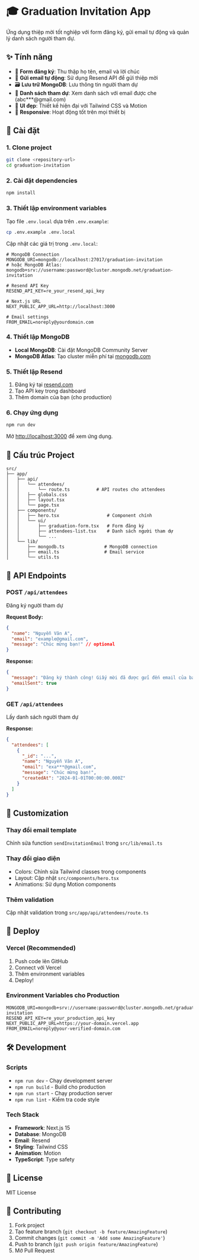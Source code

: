 # 🎓 Graduation Invitation App

Ứng dụng thiệp mời tốt nghiệp với form đăng ký, gửi email tự động và quản lý danh sách người tham dự.

## ✨ Tính năng

- 📝 **Form đăng ký**: Thu thập họ tên, email và lời chúc
- 📧 **Gửi email tự động**: Sử dụng Resend API để gửi thiệp mời
- 🗃️ **Lưu trữ MongoDB**: Lưu thông tin người tham dự
- 👥 **Danh sách tham dự**: Xem danh sách với email được che (abc***@gmail.com)
- 🎨 **UI đẹp**: Thiết kế hiện đại với Tailwind CSS và Motion
- 📱 **Responsive**: Hoạt động tốt trên mọi thiết bị

## 🚀 Cài đặt

### 1. Clone project
```bash
git clone <repository-url>
cd graduation-invitation
```

### 2. Cài đặt dependencies
```bash
npm install
```

### 3. Thiết lập environment variables
Tạo file `.env.local` dựa trên `.env.example`:

```bash
cp .env.example .env.local
```

Cập nhật các giá trị trong `.env.local`:

```env
# MongoDB Connection
MONGODB_URI=mongodb://localhost:27017/graduation-invitation
# hoặc MongoDB Atlas: mongodb+srv://username:password@cluster.mongodb.net/graduation-invitation

# Resend API Key
RESEND_API_KEY=re_your_resend_api_key

# Next.js URL
NEXT_PUBLIC_APP_URL=http://localhost:3000

# Email settings
FROM_EMAIL=noreply@yourdomain.com
```

### 4. Thiết lập MongoDB
- **Local MongoDB**: Cài đặt MongoDB Community Server
- **MongoDB Atlas**: Tạo cluster miễn phí tại [mongodb.com](https://www.mongodb.com/atlas)

### 5. Thiết lập Resend
1. Đăng ký tại [resend.com](https://resend.com)
2. Tạo API key trong dashboard
3. Thêm domain của bạn (cho production)

### 6. Chạy ứng dụng
```bash
npm run dev
```

Mở [http://localhost:3000](http://localhost:3000) để xem ứng dụng.

## 📁 Cấu trúc Project

```
src/
├── app/
│   ├── api/
│   │   └── attendees/
│   │       └── route.ts          # API routes cho attendees
│   │   ├── globals.css
│   │   ├── layout.tsx
│   │   └── page.tsx
│   ├── components/
│   │   ├── hero.tsx                  # Component chính
│   │   └── ui/
│   │       ├── graduation-form.tsx   # Form đăng ký
│   │       ├── attendees-list.tsx    # Danh sách người tham dự
│   │       └── ...
│   └── lib/
│       ├── mongodb.ts               # MongoDB connection
│       ├── email.ts                 # Email service
│       └── utils.ts
```

## 🔧 API Endpoints

### POST `/api/attendees`
Đăng ký người tham dự

**Request Body:**
```json
{
  "name": "Nguyễn Văn A",
  "email": "example@gmail.com",
  "message": "Chúc mừng bạn!" // optional
}
```

**Response:**
```json
{
  "message": "Đăng ký thành công! Giấy mời đã được gửi đến email của bạn.",
  "emailSent": true
}
```

### GET `/api/attendees`
Lấy danh sách người tham dự

**Response:**
```json
{
  "attendees": [
    {
      "_id": "...",
      "name": "Nguyễn Văn A",
      "email": "exa***@gmail.com",
      "message": "Chúc mừng bạn!",
      "createdAt": "2024-01-01T00:00:00.000Z"
    }
  ]
}
```

## 🎨 Customization

### Thay đổi email template
Chỉnh sửa function `sendInvitationEmail` trong `src/lib/email.ts`

### Thay đổi giao diện
- Colors: Chỉnh sửa Tailwind classes trong components
- Layout: Cập nhật `src/components/hero.tsx`
- Animations: Sử dụng Motion components

### Thêm validation
Cập nhật validation trong `src/app/api/attendees/route.ts`

## 🚀 Deploy

### Vercel (Recommended)
1. Push code lên GitHub
2. Connect với Vercel
3. Thêm environment variables
4. Deploy!

### Environment Variables cho Production
```env
MONGODB_URI=mongodb+srv://username:password@cluster.mongodb.net/graduation-invitation
RESEND_API_KEY=re_your_production_api_key
NEXT_PUBLIC_APP_URL=https://your-domain.vercel.app
FROM_EMAIL=noreply@your-verified-domain.com
```

## 🛠️ Development

### Scripts
- `npm run dev` - Chạy development server
- `npm run build` - Build cho production
- `npm run start` - Chạy production server
- `npm run lint` - Kiểm tra code style

### Tech Stack
- **Framework**: Next.js 15
- **Database**: MongoDB
- **Email**: Resend
- **Styling**: Tailwind CSS
- **Animation**: Motion
- **TypeScript**: Type safety

## 📝 License

MIT License

## 🤝 Contributing

1. Fork project
2. Tạo feature branch (`git checkout -b feature/AmazingFeature`)
3. Commit changes (`git commit -m 'Add some AmazingFeature'`)
4. Push to branch (`git push origin feature/AmazingFeature`)
5. Mở Pull Request
